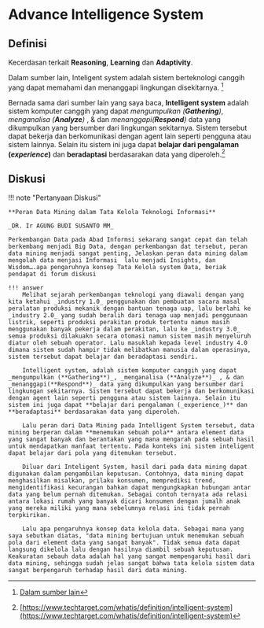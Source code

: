 # Advance Intelligence System

## Definisi
Kecerdasan terkait **Reasoning**, **Learning** dan **Adaptivity**.

Dalam sumber lain, Inteligent system adalah sistem berteknologi canggih yang dapat memahami dan menanggapi lingkungan disekitarnya. [^1]


[^1]: [Dalam sumber lain](https://www.unr.edu/cse/undergraduates/prospective-students/what-are-intelligent-systems#:~:text=Intelligent%20systems%20are%20technologically%20advanced,to%20Amazon's%20personalized%20shopping%20suggestions.)

Bernada sama dari sumber lain yang saya baca, **Intelligent system** adalah sistem komputer canggih yang dapat _mengumpulkan (**Gathering**)_, _menganalisa (**Analyze**)_ , & dan _menanggapi(**Respond**)_ data yang dikumpulkan yang bersumber dari lingkungan sekitarnya. Sistem tersebut dapat bekerja dan berkomunikasi dengan agent lain seperti pengguna atau sistem lainnya. Selain itu sistem ini juga dapat **belajar dari pengalaman (_experience_)** dan **beradaptasi** berdasarakan data yang diperoleh.[^2]

[^2]: [https://www.techtarget.com/whatis/definition/intelligent-system](https://www.techtarget.com/whatis/definition/intelligent-system)



## Diskusi

!!! note "Pertanyaan Diskusi"

    **Peran Data Mining dalam Tata Kelola Teknologi Informasi**

    _DR. Ir AGUNG BUDI SUSANTO MM_

    Perkembangan Data pada Abad Informsi sekarang sangat cepat dan telah berkembang menjadi Big Data, dengan perkembangan dat tersebut, peran data mining menjadi sangat penting, Jelaskan peran data mining dalam mengolah data menjasi Informasi  lalu menjadi Insights, dan Wisdom….apa pengaruhnya konsep Tata Kelola system Data, beriak pendapat di forum diskusi 

    !!! answer
        Melihat sejarah perkembangan teknologi yang diawali dengan yang kita ketahui _industry 1.0_ penggunakan dan pembuatan sacara masal peralatan produksi mekanik dengan bantuan tenaga uap, lalu berlahi ke _industry 2.0_ yang sudah beralih dari tenaga uap menjadi penggunaan listrik, seperti produksi perakitan produk tertentu namun masih menggunakan banyak pekerja dalam perakitan, lalu ke _industry 3.0_ semua produksi dilakuakn secara otomasi namun sistem masih menyeluruh diatur oleh sebuah operator. Lalu masuklah kepada level industry 4.0 dimana sistem sudah hampir tidak melibatkan manusia dalam operasinya, sistem tersebut dapat belajar dan beradaptasi sendiri.

        Intelligent system, adalah sistem komputer canggih yang dapat _mengumpulkan (**Gathering**)_, _menganalisa (**Analyze**)_ , & dan _menanggapi(**Respond**)_ data yang dikumpulkan yang bersumber dari lingkungan sekitarnya. Sistem tersebut dapat bekerja dan berkomunikasi dengan agent lain seperti pengguna atau sistem lainnya. Selain itu sistem ini juga dapat **belajar dari pengalaman (_experience_)** dan **beradaptasi** berdasarakan data yang diperoleh. 

        Lalu peran dari Data Mining pada Intelligent System tersebut, data mining berperan dalam **menemukan sebuah pola** antara element data yang sangat banyak dan berantakan yang mana mengarah pada sebuah hasil untuk mendapatkan manfaat tertentu. Pada konteks ini sistem inteligent dapat belajar dari pola yang ditemukan tersebut.

        Diluar dari Inteligent System, hasil dari pada data mining dapat digunakan dalam pengambilan keputusan. Contohnya, data mining dapat menghasilkan misalkan, prilaku konsumen, memprediksi trend, mengidentifikasi kecurangan bahkan dapat mengungkapkan hubungan antar data yang belum pernah ditemukan. Sebagai contoh ternyata ada relasi antara lokasi rumah yang banyak dicari konsumen dengan jumalh anak yang mereka miliki yang mana sebelumnya relasi ini tidak pernah terpkirikan.

        Lalu apa pengaruhnya konsep data kelola data. Sebagai mana yang saya sebutkan diatas, "data mining bertujuan untuk menemukan sebuah pola dari element data yang sangat banyak". Tidak semua data dapat langsung dikelola lalu dengan hasilnya diambil sebuah keputusan. Keakuratan sebauh data adalah hal yang sangat mempengaruhi hasil dari data mining, sehingga sudah jelas sangat bahwa tata kelola sistem data sangat berpengaruh terhadap hasil dari data mining.